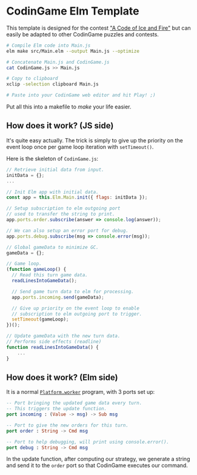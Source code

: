 # CodinGame Elm Template

This template is designed for the contest ["A Code of Ice and Fire"][contest]
but can easily be adapted to other CodinGame puzzles and contests.

```bash
# Compile Elm code into Main.js
elm make src/Main.elm --output Main.js --optimize

# Concatenate Main.js and CodinGame.js
cat CodinGame.js >> Main.js

# Copy to clipboard
xclip -selection clipboard Main.js

# Paste into your CodinGame web editor and hit Play! ;)
```

Put all this into a makefile to _make_ your life easier.

[contest]: https://www.codingame.com/ide/challenge/a-code-of-ice-and-fire

## How does it work? (JS side)

It's quite easy actually.
The trick is simply to give up the priority on the event loop
once per game loop iteration with `setTimeout()`.

Here is the skeleton of `CodinGame.js`:

```js
// Retrieve initial data from input.
initData = {};
...

// Init Elm app with initial data.
const app = this.Elm.Main.init({ flags: initData });

// Setup subscription to elm outgoing port
// used to transfer the string to print.
app.ports.order.subscribe(answer => console.log(answer));

// We can also setup an error port for debug.
app.ports.debug.subscribe(msg => console.error(msg));

// Global gameData to minimize GC.
gameData = {};

// Game loop.
(function gameLoop() {
  // Read this turn game data.
  readLinesIntoGameData();

  // Send game turn data to elm for processing.
  app.ports.incoming.send(gameData);

  // Give up priority on the event loop to enable
  // subscription to elm outgoing port to trigger.
  setTimeout(gameLoop);
})();

// Update gameData with the new turn data.
// Performs side effects (readline)
function readLinesIntoGameData() {
	...
}
```

## How does it work? (Elm side)

It is a normal [`Platform.worker`][worker] program,
with 3 ports set up:

```elm
-- Port bringing the updated game data every turn.
-- This triggers the update function.
port incoming : (Value -> msg) -> Sub msg

-- Port to give the new orders for this turn.
port order : String -> Cmd msg

-- Port to help debugging, will print using console.error().
port debug : String -> Cmd msg
```

In the update function, after computing our strategy,
we generate a string and send it to the `order` port
so that CodinGame executes our command.

[worker]: https://package.elm-lang.org/packages/elm/core/latest/Platform#worker
